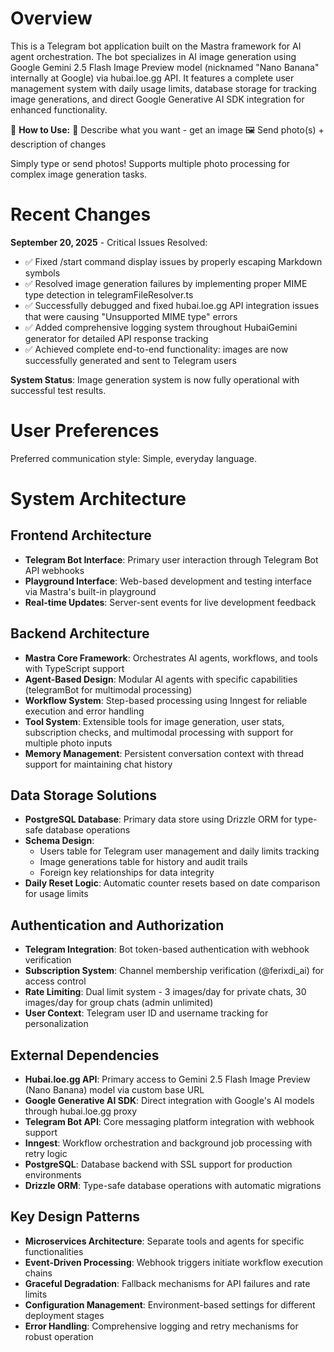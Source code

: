 # Overview

This is a Telegram bot application built on the Mastra framework for AI agent orchestration. The bot specializes in AI image generation using Google Gemini 2.5 Flash Image Preview model (nicknamed "Nano Banana" internally at Google) via hubai.loe.gg API. It features a complete user management system with daily usage limits, database storage for tracking image generations, and direct Google Generative AI SDK integration for enhanced functionality.

🎯 **How to Use:**
📝 Describe what you want - get an image
🖼️ Send photo(s) + description of changes

Simply type or send photos! Supports multiple photo processing for complex image generation tasks.

# Recent Changes

**September 20, 2025** - Critical Issues Resolved:
- ✅ Fixed /start command display issues by properly escaping Markdown symbols 
- ✅ Resolved image generation failures by implementing proper MIME type detection in telegramFileResolver.ts
- ✅ Successfully debugged and fixed hubai.loe.gg API integration issues that were causing "Unsupported MIME type" errors
- ✅ Added comprehensive logging system throughout HubaiGemini generator for detailed API response tracking
- ✅ Achieved complete end-to-end functionality: images are now successfully generated and sent to Telegram users

**System Status**: Image generation system is now fully operational with successful test results.

# User Preferences

Preferred communication style: Simple, everyday language.

# System Architecture

## Frontend Architecture
- **Telegram Bot Interface**: Primary user interaction through Telegram Bot API webhooks
- **Playground Interface**: Web-based development and testing interface via Mastra's built-in playground
- **Real-time Updates**: Server-sent events for live development feedback

## Backend Architecture
- **Mastra Core Framework**: Orchestrates AI agents, workflows, and tools with TypeScript support
- **Agent-Based Design**: Modular AI agents with specific capabilities (telegramBot for multimodal processing)
- **Workflow System**: Step-based processing using Inngest for reliable execution and error handling
- **Tool System**: Extensible tools for image generation, user stats, subscription checks, and multimodal processing with support for multiple photo inputs
- **Memory Management**: Persistent conversation context with thread support for maintaining chat history

## Data Storage Solutions
- **PostgreSQL Database**: Primary data store using Drizzle ORM for type-safe database operations
- **Schema Design**: 
  - Users table for Telegram user management and daily limits tracking
  - Image generations table for history and audit trails
  - Foreign key relationships for data integrity
- **Daily Reset Logic**: Automatic counter resets based on date comparison for usage limits

## Authentication and Authorization
- **Telegram Integration**: Bot token-based authentication with webhook verification
- **Subscription System**: Channel membership verification (@ferixdi_ai) for access control
- **Rate Limiting**: Dual limit system - 3 images/day for private chats, 30 images/day for group chats (admin unlimited)
- **User Context**: Telegram user ID and username tracking for personalization

## External Dependencies
- **Hubai.loe.gg API**: Primary access to Gemini 2.5 Flash Image Preview (Nano Banana) model via custom base URL
- **Google Generative AI SDK**: Direct integration with Google's AI models through hubai.loe.gg proxy
- **Telegram Bot API**: Core messaging platform integration with webhook support
- **Inngest**: Workflow orchestration and background job processing with retry logic
- **PostgreSQL**: Database backend with SSL support for production environments
- **Drizzle ORM**: Type-safe database operations with automatic migrations

## Key Design Patterns
- **Microservices Architecture**: Separate tools and agents for specific functionalities
- **Event-Driven Processing**: Webhook triggers initiate workflow execution chains
- **Graceful Degradation**: Fallback mechanisms for API failures and rate limits
- **Configuration Management**: Environment-based settings for different deployment stages
- **Error Handling**: Comprehensive logging and retry mechanisms for robust operation